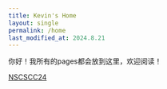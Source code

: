 ```yaml
---
title: Kevin's Home
layout: single
permalink: /home
last_modified_at: 2024.8.21
---
```


你好！我所有的pages都会放到这里，欢迎阅读！

[NSCSCC24](nscscc)
